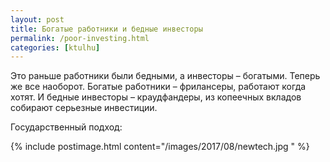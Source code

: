 ```yaml
---
layout: post
title: Богатые работники и бедные инвесторы
permalink: /poor-investing.html
categories: [ktulhu]
---
```



Это раньше работники были бедными, а инвесторы – богатыми. Теперь же все наоборот. Богатые работники – фрилансеры, работают когда хотят. И бедные инвесторы – краудфандеры, из копеечных вкладов собирают серьезные инвестиции. 

Государственный подход:

{% include postimage.html content="/images/2017/08/newtech.jpg " %}
